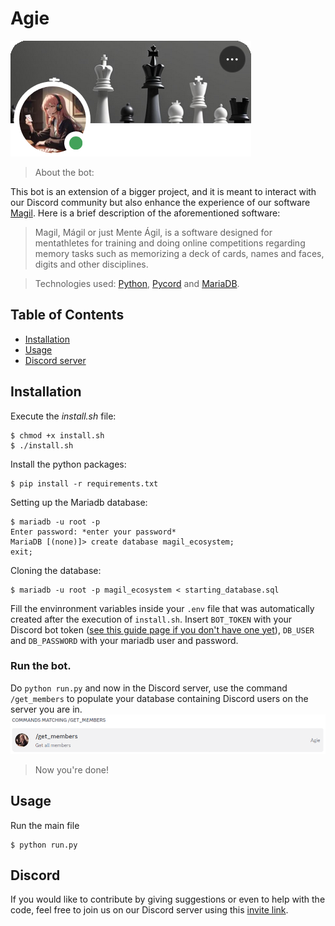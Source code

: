 
# Agie

![A image depicting the bot's profile on Discord, showing its banner and main avatar image. The banner is a black and white image with chess pieces while the avatar is a girl with pink hair holding a deck of cards - she is memorizing it.](/static/agie.png)

> About the bot:

This bot is an extension of a bigger project, and it is meant to interact with our Discord community but also enhance the experience of our software <a href=https://github.com/andersonmemory/Magil>Magil</a>. Here is a brief description of the aforementioned software:

> Magil, Mágil or just Mente Ágil, is a software designed for mentathletes for training and doing online competitions regarding memory tasks such as memorizing a deck of cards, names and faces, digits and other disciplines.

> Technologies used: <a href=https://www.python.org/>Python</a>, <a href=https://pycord.dev/>Pycord</a> and <a href=https://mariadb.org/>MariaDB</a>.

## Table of Contents
- [Installation](#Installation)
- [Usage](#Usage)
- [Discord server](#Discord)

## Installation
Execute the _install.sh_ file:
```
$ chmod +x install.sh
$ ./install.sh
```

Install the python packages:
```
$ pip install -r requirements.txt
```

Setting up the Mariadb database:
```
$ mariadb -u root -p
Enter password: *enter your password*
MariaDB [(none)]> create database magil_ecosystem;
exit;
```
Cloning the database:
```
$ mariadb -u root -p magil_ecosystem < starting_database.sql
```
Fill the envinronment variables inside your ```.env``` file that was automatically created after the execution of ```install.sh```. Insert ```BOT_TOKEN``` with your Discord bot token (<a href=https://guide.pycord.dev/getting-started/creating-your-first-bot>see this guide page if you don't have one yet</a>), ```DB_USER``` and ```DB_PASSWORD``` with your mariadb user and password.

### Run the bot.
Do ```python run.py``` and now in the Discord server, use the command ```/get_members``` to populate your database containing Discord users on the server you are in.
![a](/static/get_members.png)

> Now you're done!

## Usage
Run the main file
```
$ python run.py
```

## Discord

If you would like to contribute by giving suggestions or even to help with the code, feel free to join us on our Discord server using this <a href=https://discord.com/invite/eenrGd2jhg>invite link</a>. 